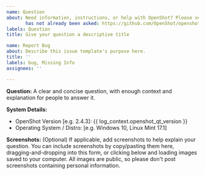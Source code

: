 ```yaml
---
name: Question
about: Need information, instructions, or help with OpenShot? Please verify this question
       has not already been asked: https://github.com/OpenShot/openshot-qt/issues
labels: Question
title: Give your question a descriptive title

name: Report Bug
about: Describe this issue template's purpose here.
title: ''
labels: bug, Missing Info
assignees: ''

---
```


**Question:**
A clear and concise question, with enough context and explanation for people to answer it.

**System Details:**
- OpenShot Version [e.g. 2.4.3]: {{ log_context.openshot_qt_version }}
- Operating System / Distro: [e.g. Windows 10, Linux Mint 17.1]

**Screenshots:** (Optional)
If applicable, add screenshots to help explain your question. You can include screenshots by
copy/pasting them here, dragging-and-dropping into this form, or clicking below and loading
images saved to your computer. All images are public, so please don't post screenshots
containing personal information.
